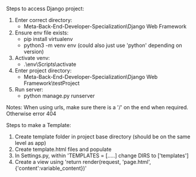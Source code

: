 Steps to access Django project:

1) Enter correct directory:
    - Meta-Back-End-Developer-Specialization\Django Web Framework
2) Ensure env file exists:
    - pip install virtualenv
    - python3 -m venv env (could also just use 'python' depending on version)
3) Activate venv:
    - .\env\Scripts\activate
4) Enter project directory:
    - Meta-Back-End-Developer-Specialization\Django Web Framework\testProject
5) Run server:
    - python manage.py runserver

Notes:
When using urls, make sure there is a '/' on the end when required. Otherwise error 404

Steps to make a Template:

1) Create template folder in project base directory (should be on the same level as app)
2) Create template.html files and populate
3) In Settings.py, within 'TEMPLATES = [.....] change DIRS to ['templates']
4) Create a view using 'return render(request, 'page.html', {'content':variable_content})'
